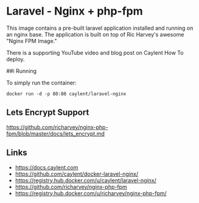 # Laravel - Nginx + php-fpm

This image contains a pre-built laravel application installed and running on an nginx base. The application is built on top of Ric Harvey's awesome "Nginx FPM Image."

There is a supporting YouTube video and blog post on Caylent How To deploy.

##i Running

To simply run the container:

```
docker run -d -p 80:80 caylent/laravel-nginx
```

## Lets Encrypt Support

https://github.com/richarvey/nginx-php-fpm/blob/master/docs/lets_encrypt.md


## Links
- https://docs.caylent.com
- https://github.com/caylent/docker-laravel-nginx/
- https://registry.hub.docker.com/u/caylent/laravel-nginx/
- https://github.com/richarvey/nginx-php-fpm
- https://registry.hub.docker.com/u/richarvey/nginx-php-fpm/

